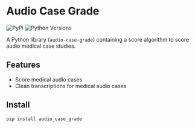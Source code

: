 # Audio Case Grade

![PyPi][pypi-badge] ![Python Versions][pypi-versions-badge]

A Python library (`audio-case-grade`) containing a score algorithm to score audio medical case studies.

## Features

- Score medical audio cases
- Clean transcriptions for medical audio cases

## Install

```bash
pip install audio_case_grade
```

<!-- Relative Links -->

[pypi-badge]: https://img.shields.io/pypi/v/audio-case-grade
[pypi-versions-badge]: https://img.shields.io/pypi/pyversions/audio-case-grade
